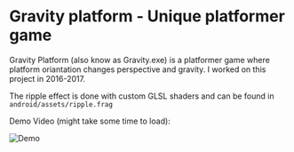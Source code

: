 # Gravity platform - Unique platformer game
Gravity Platform (also know as Gravity.exe) is a platformer game where platform oriantation changes perspective
and gravity. I worked on this project in 2016-2017.

The ripple effect is done with custom GLSL shaders and can be found in `android/assets/ripple.frag`

Demo Video (might take some time to load):

![Demo](https://github.com/kuterd/gravity_platform/raw/master/gravity-platform.gif "Demo vid") 
